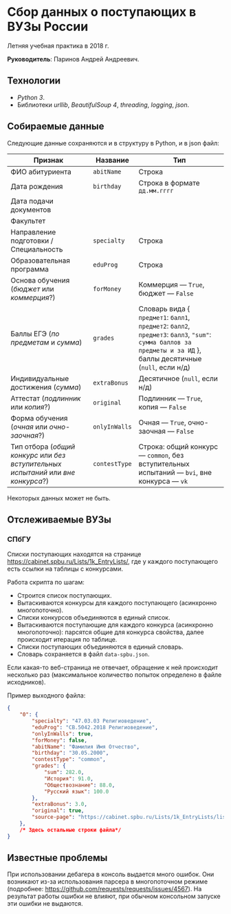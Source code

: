 # Сбор данных о поступающих в ВУЗы России
Летняя учебная практика в 2018 г.

**Руководитель**: Паринов Андрей Андреевич.

## Технологии
- *Python 3*.
- Библиотеки *urllib*, *BeautifulSoup 4*, *threading*, *logging*, *json*.

## Собираемые данные
Следующие данные сохраняются и в структуру в Python, и в json файл:

Признак | Название | Тип
--- | --- | ---
ФИО абитуриента | `abitName` | Строка
Дата рождения | `birthday` | Строка в формате `дд.мм.гггг`
Дата подачи документов |
Факультет |
Направление подготовки / Специальность | `specialty` | Строка
Образовательная программа | `eduProg` | Строка
Основа обучения (*бюджет* или *коммерция*?) | `forMoney` | Коммерция &mdash; `True`, бюджет &mdash; `False`
Баллы ЕГЭ (*по предметам* и *сумма*) | `grades` | Словарь вида { `предмет1`: `балл1`, `предмет2`: `балл2`, `предмет3`: `балл3`, `"sum"`: `сумма баллов за предметы и за ИД` }, баллы десятичные (`null`, если н/д)
Индивидуальные достижения (*сумма*) | `extraBonus` | Десятичное (`null`, если н/д)
Аттестат (*подлинник* или *копия*?) | `original` | Подлинник &mdash; `True`, копия &mdash; `False`
Форма обучения (*очная* или *очно-заочная*?) | `onlyInWalls` | Очная &mdash; `True`, очно-заочная &mdash; `False`
Тип отбора (*общий конкурс* или *без вступительных испытаний* или *вне конкурса*?) | `contestType` | Строка: общий конкурс &mdash; `common`, без вступительных испытаний &mdash; `bvi`, вне конкурса &mdash; `vk`

Некоторых данных может не быть.

## Отслеживаемые ВУЗы
### СПбГУ
Списки поступающих находятся на странице <https://cabinet.spbu.ru/Lists/1k_EntryLists/>, где у каждого поступающего есть ссылки на таблицы с конкурсами.

Работа скрипта по шагам:
- Строится список поступающих.
- Вытаскиваются конкурсы для каждого поступающего (асинхронно многопоточно).
- Списки конкурсов объединяются в единый список.
- Вытаскиваются поступающие для каждого конкурса (асинхронно многопоточно): парсятся общие для конкурса свойства, далее происходит итерация по таблице.
- Списки поступающих объединяются в единый словарь.
- Словарь сохраняется в файл `data-spbu.json`.

Если какая-то веб-страница не отвечает, обращение к ней происходит несколько раз (максимальное количество попыток определено в файле исходников).

Пример выходного файла:

```json
{
    "0": {
        "specialty": "47.03.03 Религиоведение",
        "eduProg": "СВ.5042.2018 Религиоведение",
        "onlyInWalls": true,
        "forMoney": false,
        "abitName": "Фамилия Имя Отчество",
        "birthday": "30.05.2000",
        "contestType": "common",
        "grades": {
            "sum": 282.0,
            "История": 91.0,
            "Обществознание": 88.0,
            "Русский язык": 100.0
        },
        "extraBonus": 3.0,
        "original": true,
        "source-page": "https://cabinet.spbu.ru/Lists/1k_EntryLists/list_282abfb0-3bbe-4c26-ba3f-d86356ddba05.html"
    },
    /* Здесь остальные строки файла*/
}
```

## Известные проблемы
При использовании дебагера в консоль выдается много ошибок. Они возникают из-за использования парсера в многопоточном режиме (подробнее: <https://github.com/requests/requests/issues/4567>). На результат работы ошибки не влияют, при обычном консольном запуске эти ошибки не выдаются.
